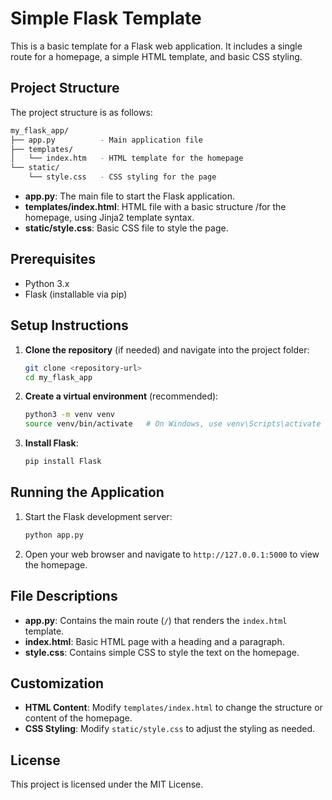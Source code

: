 

# Simple Flask Template

This is a basic template for a Flask web application. It includes a single route for a homepage, a simple HTML template, and basic CSS styling.

## Project Structure

The project structure is as follows:
```bash
my_flask_app/    
├── app.py          - Main application file    
├── templates/  
│   └── index.htm   - HTML template for the homepage  
└── static/  
    └── style.css   - CSS styling for the page  
```
- **app.py**: The main file to start the Flask application.
- **templates/index.html**: HTML file with a basic structure /for the homepage, using Jinja2 template syntax.
- **static/style.css**: Basic CSS file to style the page.

## Prerequisites

- Python 3.x
- Flask (installable via pip)

## Setup Instructions

1. **Clone the repository** (if needed) and navigate into the project folder:
    ```bash
    git clone <repository-url>
    cd my_flask_app
    ```

2. **Create a virtual environment** (recommended):
    ```bash
    python3 -m venv venv
    source venv/bin/activate   # On Windows, use venv\Scripts\activate
    ```

3. **Install Flask**:
    ```bash
    pip install Flask
    ```

## Running the Application

1. Start the Flask development server:
    ```bash
    python app.py
    ```

2. Open your web browser and navigate to `http://127.0.0.1:5000` to view the homepage.

## File Descriptions

- **app.py**: Contains the main route (`/`) that renders the `index.html` template.
- **index.html**: Basic HTML page with a heading and a paragraph.
- **style.css**: Contains simple CSS to style the text on the homepage.

## Customization

- **HTML Content**: Modify `templates/index.html` to change the structure or content of the homepage.
- **CSS Styling**: Modify `static/style.css` to adjust the styling as needed.

## License

This project is licensed under the MIT License.
